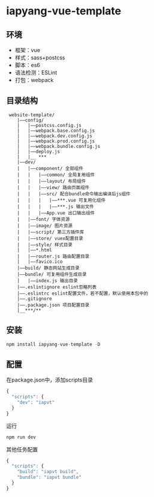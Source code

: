 # iapyang-vue-template

## 环境

- 框架：vue
- 样式：sass+postcss
- 脚本：es6
- 语法检测：ESLint
- 打包：webpack

## 目录结构

```
 website-template/    
    |——config/    
    |   |——postcss.config.js    
    |   |——webpack.base.config.js    
    |   |——webpack.dev.config.js    
    |   |——webpack.prod.config.js    
    |   |——webpack.bundle.config.js    
    |   |——deploy.js    
    |   |__ ***    
    |——dev/    
    |   |——component/ 全部组件    
    |   |   |——common/ 全局复用组件    
    |   |   |——layout/ 布局组件
    |	|	|——view/ 路由页面组件
    |   |   |——src/ 配合bundle命令输出编译后js组件    
    |   |   |   |——***.vue 可复用化组件    
    |   |   |   |——***.js 输出文件    
    |   |   |——App.vue 出口输出组件    
    |   |——font/ 字体资源    
    |   |——image/ 图片资源    
    |   |——script/ 第三方插件库    
    |   |——store/ vuex配置目录    
    |   |——style/ 样式目录    
    |   |——*.html    
    |   |——router.js 路由配置目录    
    |   |——favico.ico
    |——build/ 静态网站生成目录
	|——bundle/ 可复用组件生成目录
	|	|——index.js 输出目录
    |——.eslintignore eslint忽略列表
    |——.eslintrc eslint配置文件，若不配置，默认使用本包中的   
    |——.gitignore    
    |——.package.json 项目配置目录      
    |__***/**
```

## 安装

```javascript
npm install iapyang-vue-template -D
```

## 配置

在package.json中，添加scripts目录

```javascript
{
  "scripts": {
    "dev": "iapvt"
  }
}
```

运行

```javascript
npm run dev
```

其他任务配置

```javascript
{
  "scripts": {
    "build": "iapvt build",
    "bundle": "iapvt bundle"
  }
}
```

